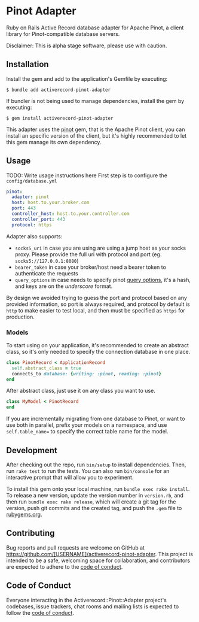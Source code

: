 # Pinot Adapter

Ruby on Rails Active Record database adapter for Apache Pinot, a client library for Pinot-compatible database servers.

Disclaimer: This is alpha stage software, please use with caution.

## Installation

Install the gem and add to the application's Gemfile by executing:

    $ bundle add activerecord-pinot-adapter

If bundler is not being used to manage dependencies, install the gem by executing:

    $ gem install activerecord-pinot-adapter

This adapter uses the [pinot](https://rubygems.org/gems/pinot) gem, that is the Apache Pinot client, you can install an specific version of the client, but it's highly recommended to let this gem manage its own dependency.

## Usage

TODO: Write usage instructions here
First step is to configure the `config/database.yml`

```yaml
pinot:
  adapter: pinot
  host: host.to.your.broker.com
  port: 443
  controller_host: host.to.your.controller.com
  controller_port: 443
  protocol: https
```

Adapter also supports:

- `socks5_uri` in case you are using are using a jump host as your socks proxy. Please provide the full uri with protocol and port (eg. `socks5://127.0.0.1:8080`)
- `bearer_token` in case your broker/host need a bearer token to authenticate the requests
- `query_options` in case needs to specify pinot [query options](https://docs.pinot.apache.org/users/user-guide-query/query-options), it's a hash, and keys are on the _underscore_ format.

By design we avoided trying to guess the port and protocol based on any provided information, so port is always required, and protocol by default is `http` to make easier to test local, and then must be specified as `https` for production.

### Models

To start using on your application, it's recommended to create an abstract class, so it's only needed to specify the connection database in one place.

```ruby
class PinotRecord < ApplicationRecord
  self.abstract_class = true
  connects_to database: {writing: :pinot, reading: :pinot}
end
```

After abstract class, just use it on any class you want to use.

```ruby
class MyModel < PinotRecord
end
```

If you are incrementally migrating from one database to Pinot, or want to use both in parallel, prefix your models on a namespace, and use `self.table_name=` to specify the correct table name for the model.

## Development

After checking out the repo, run `bin/setup` to install dependencies. Then, run `rake test` to run the tests. You can also run `bin/console` for an interactive prompt that will allow you to experiment.

To install this gem onto your local machine, run `bundle exec rake install`. To release a new version, update the version number in `version.rb`, and then run `bundle exec rake release`, which will create a git tag for the version, push git commits and the created tag, and push the `.gem` file to [rubygems.org](https://rubygems.org).

## Contributing

Bug reports and pull requests are welcome on GitHub at https://github.com/[USERNAME]/activerecord-pinot-adapter. This project is intended to be a safe, welcoming space for collaboration, and contributors are expected to adhere to the [code of conduct](https://github.com/[USERNAME]/activerecord-pinot-adapter/blob/main/CODE_OF_CONDUCT.md).

## Code of Conduct

Everyone interacting in the Activerecord::Pinot::Adapter project's codebases, issue trackers, chat rooms and mailing lists is expected to follow the [code of conduct](https://github.com/[USERNAME]/activerecord-pinot-adapter/blob/main/CODE_OF_CONDUCT.md).
